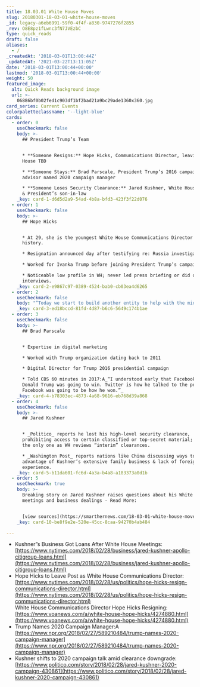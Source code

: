 ```yaml
---
title: 18.03.01 White House Moves
slug: 20180301-18-03-01-white-house-moves
_id: legacy-a6eb6991-59f0-4f4f-a830-9747276f2855
_rev: O8E8pz1fLwnc3fN7JVEzbC
type: quick_reads
draft: false
aliases:
  - /
_createdAt: '2018-03-01T13:00:44Z'
_updatedAt: '2021-03-22T13:11:05Z'
date: '2018-03-01T13:00:44+00:00'
lastmod: '2018-03-01T13:00:44+00:00'
weight: 50
featured_image:
  alt: Quick Reads background image
  url: >-
    06886bf0b02fed1c903df1bf2bad21a9bc29ade1360x360.jpg
card_series: Current Events
colorpaletteclassname: '--light-blue'
cards:
  - order: 0
    useCheckmark: false
    body: >-
      ## President Trump’s Team


      * **Someone Resigns:** Hope Hicks, Communications Director, leaving White
      House TBD

      * **Someone Stays:** Brad Parscale, President Trump’s 2016 campaign
      advisor named 2020 campaign manager

      * **Someone Loses Security Clearance:** Jared Kushner, White House Advisor
      & President’s son-in-law
    _key: card-1-d6d5d2a9-54ad-4b8a-bfd3-423f3f22d076
  - order: 1
    useCheckmark: false
    body: >-
      ## Hope Hicks


      * At 29, she is the youngest White House Communications Director in
      history.

      * Resignation announced day after testifying re: Russia investigation.

      * Worked for Ivanka Trump before joining President Trump’s campaign.

      * Noticeable low profile in WH; never led press briefing or did on-camera
      interviews.
    _key: card-2-e9867c97-0389-4524-bab0-cb03ea4d6265
  - order: 2
    useCheckmark: false
    body: "“Today we start to build another entity to help with the midterms. We must reenergize the #ArmyOfTrump to help our country stay on @realDonaldTrump a\x18s path that is Making America Great Again. We have only just started, you haven’t seen anything yet. #MAGA”\n\nBrad Parscale, Campaign Manager for Pres. Trump 2020, Twitter  \nFeb 28, 2018"
    _key: card-3-ed18bccd-81fd-4d87-b6c6-5649c174b1ae
  - order: 3
    useCheckmark: false
    body: >-
      ## Brad Parscale


      * Expertise in digital marketing

      * Worked with Trump organization dating back to 2011

      * Digital Director for Trump 2016 presidential campaign

      * Told CBS 60 minutes in 2017:A_“I understood early that Facebook was how
      Donald Trump was going to win. Twitter is how he talked to the people.
      Facebook was going to be how he won.”_
    _key: card-4-b78303ec-4873-4a68-9616-eb768d39a868
  - order: 4
    useCheckmark: false
    body: >-
      ## Jared Kushner


      * _Politico_ reports he lost his high-level security clearance,
      prohibiting access to certain classified or top-secret material; he wasn’t
      the only one as WH reviews “interim” clearances.

      * _Washington Post_ reports nations like China discussing ways to take
      advantage of Kushner’s extensive family business & lack of foreign policy
      experience.
    _key: card-5-b11da601-fc6d-4a3a-b4a8-a183373a0d1b
  - order: 5
    useCheckmark: true
    body: >-
      Breaking story on Jared Kushner raises questions about his White House
      meetings and business dealings - Read More:


      [view sources](https://smarthernews.com/18-03-01-white-house-moves/)
    _key: card-10-be8f9e2e-520e-45cc-8caa-94270b4ab484

---
```

* Kushner”s Business Got Loans After White House Meetings: [https://www.nytimes.com/2018/02/28/business/jared-kushner-apollo-citigroup-loans.html](https://www.nytimes.com/2018/02/28/business/jared-kushner-apollo-citigroup-loans.html)
* Hope Hicks to Leave Post as White House Communications Director: [https://www.nytimes.com/2018/02/28/us/politics/hope-hicks-resign-communications-director.html](https://www.nytimes.com/2018/02/28/us/politics/hope-hicks-resign-communications-director.html)  
White House Communications Director Hope Hicks Resigning: [https://www.voanews.com/a/white-house-hope-hicks/4274880.html](https://www.voanews.com/a/white-house-hope-hicks/4274880.html)
* Trump Names 2020 Campaign Manager:A [https://www.npr.org/2018/02/27/589210484/trump-names-2020-campaign-manager](https://www.npr.org/2018/02/27/589210484/trump-names-2020-campaign-manager)
* Kushner shifts to 2020 campaign talk amid clearance downgrade: [https://www.politico.com/story/2018/02/28/jared-kushner-2020-campaign-430861](https://www.politico.com/story/2018/02/28/jared-kushner-2020-campaign-430861)